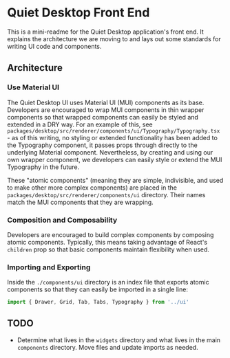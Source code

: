 # Quiet Desktop Front End

This is a mini-readme for the Quiet Desktop application's front end. It explains the architecture we are moving to and lays out some standards for writing UI code and components.

## Architecture

### Use Material UI

The Quiet Desktop UI uses Material UI (MUI) components as its base. Developers are encouraged to wrap MUI components in thin wrapper components so that wrapped components can easily be styled and extended in a DRY way. For an example of this, see `packages/desktop/src/renderer/components/ui/Typography/Typography.tsx` - as of this writing, no styling or extended functionality has been added to the Typography component, it passes props through directly to the underlying Material component. Nevertheless, by creating and using our own wrapper component, we developers can easily style or extend the MUI Typography in the future. 

These "atomic components" (meaning they are simple, indivisible, and used to make other more complex components) are placed in the `packages/desktop/src/renderer/components/ui` directory. Their names match the MUI components that they are wrapping.

### Composition and Composability

Developers are encouraged to build complex components by composing atomic components. Typically, this means taking advantage of React's `children` prop so that basic components maintain flexibility when used.

### Importing and Exporting

Inside the `./components/ui` directory is an index file that exports atomic components so that they can easily be imported in a single line:

```js
import { Drawer, Grid, Tab, Tabs, Typography } from '../ui'
```

## TODO

- Determine what lives in the `widgets` directory and what lives in the main `components` directory. Move files and update imports as needed.